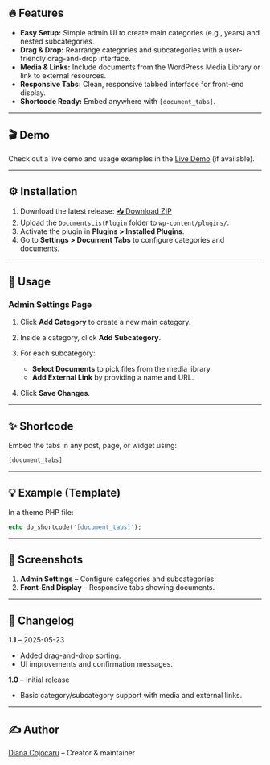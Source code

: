 ## 🔥 Features

* **Easy Setup:** Simple admin UI to create main categories (e.g., years) and nested subcategories.
* **Drag & Drop:** Rearrange categories and subcategories with a user-friendly drag-and-drop interface.
* **Media & Links:** Include documents from the WordPress Media Library or link to external resources.
* **Responsive Tabs:** Clean, responsive tabbed interface for front-end display.
* **Shortcode Ready:** Embed anywhere with `[document_tabs]`.

---

## 🎬 Demo

Check out a live demo and usage examples in the [Live Demo](https://green-tech.energy/test/) (if available).

---

## ⚙️ Installation

1. Download the latest release:
   [📥 Download ZIP](https://github.com/diacojocaru/DocumentsListPlugin)
2. Upload the `DocumentsListPlugin` folder to `wp-content/plugins/`.
3. Activate the plugin in **Plugins > Installed Plugins**.
4. Go to **Settings > Document Tabs** to configure categories and documents.

---

## 🚀 Usage

### Admin Settings Page

1. Click **Add Category** to create a new main category.
2. Inside a category, click **Add Subcategory**.
3. For each subcategory:

   * **Select Documents** to pick files from the media library.
   * **Add External Link** by providing a name and URL.
4. Click **Save Changes**.

---

## ✨ Shortcode

Embed the tabs in any post, page, or widget using:

```php
[document_tabs]
```

---

## 💡 Example (Template)

In a theme PHP file:

```php
echo do_shortcode('[document_tabs]');
```

---

## 📸 Screenshots

1. **Admin Settings** – Configure categories and subcategories.
2. **Front-End Display** – Responsive tabs showing documents.

---

## 📝 Changelog

**1.1** – 2025-05-23

* Added drag-and-drop sorting.
* UI improvements and confirmation messages.

**1.0** – Initial release

* Basic category/subcategory support with media and external links.

---

## ✍️ Author

[Diana Cojocaru](https://github.com/diacojocaru) – Creator & maintainer
